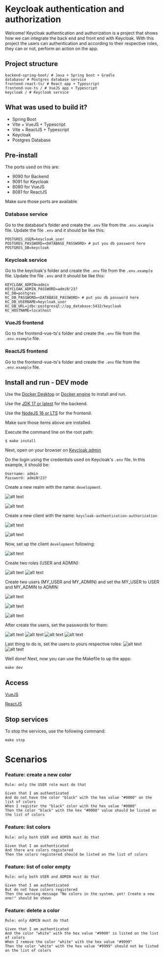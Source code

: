 # Keycloak authentication and authorization

Welcome! Keycloak authentication and authorization is a project that shows how we can integrate the back end and front end with Keycloak. With this project the users can authentication and according to their respective roles, they can or not, perform an action on the app.

## Project structure

```
backend-spring-boot/ # Java + Spring boot + Gradle
database/ # Postgres database service
frontend-react-ts/ # React app + Typescript
frontend-vue-ts / # VueJS app + Typescript
keycloak / # Keycloak service
```

## What was used to build it?

- Spring Boot
- Vite + VueJS + Typescript
- Vite + ReactJS + Typescript
- Keycloak
- Postgres Database

## Pre-install

The ports used on this are:

- 9090 for Backend
- 9091 for Keycloak
- 8080 for VueJS
- 8081 for ReactJS

Make sure those ports are available.

### Database service

Go to the database's folder and create the `.env` file from the `.env.example` file. Update the file `.env` and it should be like this:

```
POSTGRES_USER=keycloak_user
POSTGRES_PASSWORD=<DATABASE_PASSWORD> # put you db password here
POSTGRES_DB=keycloak
```

### Keycloak service

Go to the keycloak's folder and create the `.env` file from the `.env.example` file. Update the file `.env` and it should be like this:

```
KEYCLOAK_ADMIN=admin
KEYCLOAK_ADMIN_PASSWORD=admiN!23?
KC_DB=postgres
KC_DB_PASSWORD=<DATABASE_PASSWORD> # put you db password here
KC_DB_USERNAME=keycloak_user
KC_DB_URL=jdbc:postgresql://pg_database:5432/keycloak
KC_HOSTNAME=localhost
```

### VueJS frontend

Go to the frontend-vue-ts's folder and create the `.env` file from the `.env.example` file.

### ReactJS frontend

Go to the frontend-vue-ts's folder and create the `.env` file from the `.env.example` file.

## Install and run - DEV mode

Use the [Docker Desktop](https://docs.docker.com/desktop/) or [Docker engine](https://docs.docker.com/engine/) to install and run.

Use the [JDK 17 or latest](https://openjdk.org/install/) for the backend.

Use the [NodeJS 16 or LTS](https://nodejs.org/en/) for the frontend.

Make sure those items above are installed.

Execute the command line on the root path:

```command-line
$ make install
```

Next, open on your browser on [Keycloak admin](http://localhost:9091/admin)

Do the login using the credentials used on Keycloak's `.env` file. In this example, it should be:

```
Username: admin
Password: admiN!23?
```

Create a new realm with the name: `development`.

![alt text](./.assets/button-create-realm.png)

![alt text](./.assets/creating-realm.png)

Create a new client with the name: `keycloak-authentication-authorization`

![alt text](./.assets/creating-client-1-on-realm.png)

![alt text](./.assets/creating-client-2-on-realm.png)

Now, set up the client `development` following:

![alt text](./.assets/client-settings-on-realm.png)

Create two roles (USER and ADMIN):

![alt text](./.assets/creating-roles-1.png)
![alt text](./.assets/creating-roles-2.png)

Create two users (MY_USER and MY_ADMIN) and set the MY_USER to USER and MY_ADMIN to ADMIN:

![alt text](./.assets/creating-user-1.png)

![alt text](./.assets/creating-user-2.png)

![alt text](./.assets/creating-user-3.png)

After create the users, set the passwords for them:

![alt text](./.assets/updating-user-1.png)
![alt text](./.assets/updating-user-2.png)
![alt text](./.assets/updating-user-3.png)
![alt text](./.assets/updating-user-4.png)

Last thing to do is, set the users to yours respective roles:
![alt text](./.assets/updating-user-5.png)
![alt text](./.assets/updating-user-6.png)

Well done! Next, now you can use the Makefile to up the apps:

```
make dev
```

## Access

[VueJS](http://localhost:8080)

[ReactJS](http://localhost:8081)

## Stop services

To stop the services, use the following command:

```
make stop
```

# Scenarios

### Feature: create a new color

```
Rule: only the USER role must do that

Given that I am authenticated
And do not have the color "black" with the hex value "#0000" on the list of colors
When I register the "black" color with the hex value "#0000"
Then the color "black" with the hex "#0000" value should be listed on the list of colors
```

### Feature: list colors

```
Rule: only both USER and ADMIN must do that

Given that I am authenticated
And there are colors registered
Then the colors registered should be listed on the list of colors
```

### Feature: list of color empty

```
Rule: only both USER and ADMIN must do that

Given that I am authenticated
But do not have colors registered
Then the warning message "No colors in the system, yet! Create a new one!" should be shown
```

### Feature: delete a color

```
Rule: only ADMIN must do that

Given that I am authenticated
And the color "white" with the hex value "#9999" is listed on the list of colors
When I remove the color "white" with the hex value "#9999"
Then the color "white" with the hex value "#9999" should not be listed on the list of colors
```
